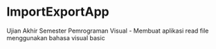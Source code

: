 # ImportExportApp
Ujian Akhir Semester Pemrograman Visual - Membuat aplikasi read file menggunakan bahasa visual basic
